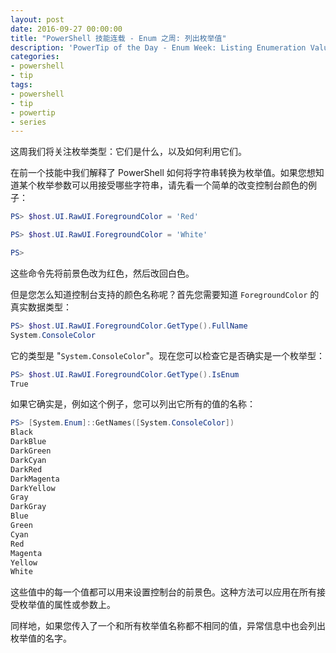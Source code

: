 ```yaml
---
layout: post
date: 2016-09-27 00:00:00
title: "PowerShell 技能连载 - Enum 之周: 列出枚举值"
description: 'PowerTip of the Day - Enum Week: Listing Enumeration Values'
categories:
- powershell
- tip
tags:
- powershell
- tip
- powertip
- series
---
```

这周我们将关注枚举类型：它们是什么，以及如何利用它们。

在前一个技能中我们解释了 PowerShell 如何将字符串转换为枚举值。如果您想知道某个枚举参数可以用接受哪些字符串，请先看一个简单的改变控制台颜色的例子：

```powershell
PS> $host.UI.RawUI.ForegroundColor = 'Red'

PS> $host.UI.RawUI.ForegroundColor = 'White'

PS>
```

这些命令先将前景色改为红色，然后改回白色。


但是您怎么知道控制台支持的颜色名称呢？首先您需要知道 `ForegroundColor` 的真实数据类型：

```powershell
PS> $host.UI.RawUI.ForegroundColor.GetType().FullName
System.ConsoleColor
```

它的类型是 "`System.ConsoleColor`"。现在您可以检查它是否确实是一个枚举型：

```powershell
PS> $host.UI.RawUI.ForegroundColor.GetType().IsEnum
True
```

如果它确实是，例如这个例子，您可以列出它所有的值的名称：

```powershell
PS> [System.Enum]::GetNames([System.ConsoleColor])
Black
DarkBlue
DarkGreen
DarkCyan
DarkRed
DarkMagenta
DarkYellow
Gray
DarkGray
Blue
Green
Cyan
Red
Magenta
Yellow
White
```

这些值中的每一个值都可以用来设置控制台的前景色。这种方法可以应用在所有接受枚举值的属性或参数上。

同样地，如果您传入了一个和所有枚举值名称都不相同的值，异常信息中也会列出枚举值的名字。

<!--本文国际来源：[Enum Week: Listing Enumeration Values](http://community.idera.com/powershell/powertips/b/tips/posts/enum-week-listing-enumeration-values)-->

